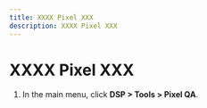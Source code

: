 ```yaml
---
title: XXXX Pixel XXX
description: XXXX Pixel XXX
---
```


# XXXX Pixel XXX

<!--  What do you do with pixels that don’t have associated ads? Are these just pixels you’ve created in DSP during ad creation that aren’t still currently used anywhere? -->

1. In the main menu, click **DSP > Tools > Pixel QA**.